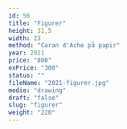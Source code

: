 ```yaml
---
id: 56
title: "Figurer"
height: 31,5
width: 23
method: "Caran d'Ache på papir"
year: 2021
price: "800"
exPrice: "300"
status: ""
fileName: "2021-figurer.jpg"
medie: "drawing"
draft: "false"
slug: "figurer"
weight: "220"
---
```

